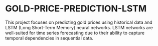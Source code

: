 # GOLD-PRICE-PREDICTION-LSTM
This project focuses on predicting gold prices using historical data and LSTM (Long Short-Term Memory) neural networks. LSTM networks are well-suited for time series forecasting due to their ability to capture temporal dependencies in sequential data.
